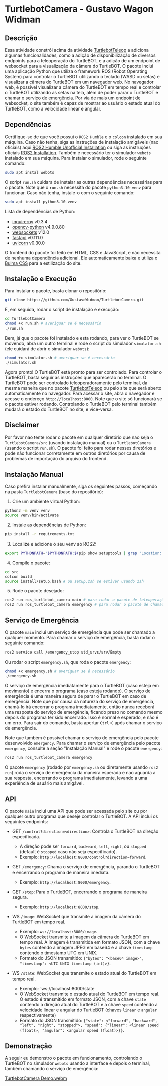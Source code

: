 # TurtlebotCamera - Gustavo Wagon Widman

## Descrição

Essa atividade constrói acima da atividade [TurtlebotTeleop](https://github.com/GustavoWidman/TurtlebotTeleop) a adiciona algumas funcionalidades, como a adição de disponibilização de diversos endpoints para a teleoperação do TurtleBOT, e a adição de um endpoint de websocket para a visualização da câmera do TurtleBOT. O pacote inclui uma aplicação Python que utiliza o framework ROS (Robot Operating System) para controlar o TurtleBOT utilizando o teclado (WASD ou setas) e visualizar a câmera do TurtleBOT em um navegador web. No navegador web, é possível visualizar a câmera do TurtleBOT em tempo real e controlar o TurtleBOT utilizando as setas na tela, além de poder parar o TurtleBOT e chamar o serviço de emergência. Por via de mais um endpoint de websocket, o site também é capaz de mostrar ao usuário o estado atual do TurtleBOT, como a velocidade linear e angular.

## Dependências

Certifique-se de que você possui o `ROS2 Humble` e o `colcon` instalado em sua máquina. Caso não tenha, siga as instruções de instalação amigáveis (nao oficiais) aqui [ROS2 Humble Unofficial Installation](https://rmnicola.github.io/m6-ec-encontros/E01/ros) ou siga as instruções oficiais [ROS2 Installation](https://docs.ros.org/en/humble/Installation.html). Também é necessário ter o simulador `webots` instalado em sua máquina. Para instalar o simulador, rode o seguinte comando:

```bash
sudo apt instal webots
```

O script `run.sh` cuidara de instalar as outras dependências necessárias para o pacote. Note que o `run.sh` necessita do pacote `python3.10-venv` para funcionar. Caso não tenha, instale-o com o seguinte comando:

```bash
sudo apt install python3.10-venv
```

Lista de dependências de Python:

- [inquirerpy](https://pypi.org/project/inquirerpy/) v0.3.4
- [opencv-python](https://pypi.org/project/opencv-python/) v4.9.0.80
- [websockets](https://pypi.org/project/websockets/) v12.0
- [fastapi](https://pypi.org/project/fastapi/) v0.111.0
- [uvicorn](https://pypi.org/project/uvicorn/) v0.30.0

O frontend do pacote foi feito em HTML, CSS e JavaScript, e não necessita de nenhuma dependência adicional. Ele automaticamente baixa e utiliza o [Bulma CSS](https://bulma.io/) para a estilização do site.

## Instalação e Execução

Para instalar o pacote, basta clonar o repositório:

```bash
git clone https://github.com/GustavoWidman/TurtlebotCamera.git
```

E, em seguida, rodar o script de instalação e execução:

```bash
cd TurtlebotCamera
chmod +x run.sh # averiguar se é necessário
./run.sh
```

Bem, já que o pacote foi instalado e esta rodando, para ver o TurtleBOT se movendo, abra um outro terminal e rode o script do simulador `simulator.sh` (ele cuidará de abrir o simulador `webots`):

```bash
chmod +x simulator.sh # averiguar se é necessário
./simulator.sh
```

Agora pronto! O TurtleBOT está pronto para ser controlado. Para controlar o TurtleBOT, basta seguir as instruções que aparecerão no terminal. O TurtleBOT pode ser controlado teleoperadoramente pelo terminal, da mesma maneira que no pacote [TurtlebotTeleop](https://github.com/GustavoWidman/TurtlebotTeleop) ou pelo site que será aberto automaticamente no navegador. Para acessar o site, abra o navegador e acesse o endereço `http://localhost:8000`. Note que o site só funcionará se o pacote estiver rodando. Controlando o TurtleBOT pelo terminal também mudará o estado do TurtleBOT no site, e vice-versa.

## Disclaimer

Por favor nao tente rodar o pacote em qualquer diretório que nao seja o `TurtlebotCamera/src` (usando instalação manual) ou o `TurtlebotCamera` (usando o script `run.sh`). O pacote foi feito para rodar nesses diretórios e pode não funcionar corretamente em outros diretórios por causa de problemas de importação do arquivo do frontend.

## Instalação Manual

Caso prefira instalar manualmente, siga os seguintes passos, começando na pasta `TurtlebotCamera` (base do repositório):

1. Crie um ambiente virtual Python:

```bash
python3 -m venv venv
source venv/bin/activate
```

2. Instale as dependências de Python:

```bash
pip install -r requirements.txt
```

3. Localize e adicione o seu venv ao ROS2:

```bash
export PYTHONPATH="$PYTHONPATH:$(pip show setuptools | grep "Location: " | awk '{print $2}')"
```

4. Compile o pacote:

```bash
cd src
colcon build
source install/setup.bash # ou setup.zsh se estiver usando zsh
```

5. Rode o pacote desejado:

```bash
ros2 run ros_turtlebot_camera main # para rodar o pacote de teleoperação
ros2 run ros_turtlebot_camera emergency # para rodar o pacote de chamada de emergência
```

## Serviço de Emergência

O pacote `main` inclui um serviço de emergência que pode ser chamado a qualquer momento. Para chamar o serviço de emergência, basta rodar o seguinte comando:

```bash
ros2 service call /emergency_stop std_srvs/srv/Empty
```

Ou rodar o script `emergency.sh`, que roda o pacote `emergency`:

```bash
chmod +x emergency.sh # averiguar se é necessário
./emergency.sh
```

O serviço de emergência imediatamente para o TurtleBOT (caso esteja em movimento) e encerra o programa (caso esteja rodando). O serviço de emergência é uma maneira segura de parar o TurtleBOT em caso de emergência. Note que por causa da natureza do serviço de emergência, chamá-lo irá encerrar o programa imediatamente, então nunca receberá uma resposta do serviço de emergência, ficando preso no comando mesmo depois do programa ter sido encerrado. Isso é normal e esperado, e não é um erro. Para sair do comando, basta apertar `Ctrl+C` após chamar o serviço de emergência.

Note que também é possível chamar o serviço de emergência pelo pacote desenvolvido `emergency`. Para chamar o serviço de emergência pelo pacote `emergency`, consulte a seção "Instalação Manual" e rode o pacote `emergency`:

```bash
ros2 run ros_turtlebot_camera emergency
```

O pacote `emergency` (rodado por `emergency.sh` ou diretamente usando `ros2 run`) roda o serviço de emergência da maneira esperada e nao aguarda a sua resposta, encerrando o programa imediatamente, levando a uma experiência de usuário mais amigável.

## API

O pacote `main` inclui uma API que pode ser acessada pelo site ou por qualquer outro programa que deseje controlar o TurtleBOT. A API inclui os seguintes endpoints:

- GET `/control?direction=<direction>`: Controla o TurtleBOT na direção especificada.
	- A direção pode ser `forward`, `backward`, `left`, `right`, ou `stopped` (default é `stopped` caso não seja especificado).
	- Exemplo: `http://localhost:8000/control?direction=forward`.

- GET `/emergency`: Chama o serviço de emergência, parando o TurtleBOT e encerrando o programa de maneira imediata.
	- Exemplo: `http://localhost:8000/emergency`.

- GET `/stop`: Para o TurtleBOT, encerrando o programa de maneira segura.
	- Exemplo: `http://localhost:8000/stop`.

- WS `/image`: WebSocket que transmite a imagem da câmera do TurtleBOT em tempo real.
	- Exemplo: `ws://localhost:8000/image`.
	- O WebSocket transmite a imagem da câmera do TurtleBOT em tempo real. A imagem é transmitida em formato JSON, com a chave `bytes` contendo a imagem JPEG em base64 e a chave `timestamp` contendo o timestamp UTC em UNIX.
	- Formato do JSON transmitido: `{"bytes": "<base64 image>", "timestamp": <UTC UNIX timestamp (int)>}`.

- WS `/state`: WebSocket que transmite o estado atual do TurtleBOT em tempo real.
	- Exemplo: `ws://localhost:8000/state
	- O WebSocket transmite o estado atual do TurtleBOT em tempo real. O estado é transmitido em formato JSON, com a chave `state` contendo a direção atual do TurtleBOT e a chave `speed` contendo a velocidade linear e angular do TurtleBOT (chaves `linear` e `angular` respectivamente)
	- Formato do JSON transmitido: `{"state": <"forward", "backward", "left", "right", "stopped">, "speed": {"linear": <linear speed (float)>, "angular": <angular speed (float)>}}`.

## Demonstração

A seguir eu demonstro o pacote em funcionamento, controlando o TurtleBOT no simulador `webots` usando a interface e depois o terminal, também chamando o serviço de emergência:

[TurtlebotCamera Demo.webm](https://github.com/GustavoWidman/TurtlebotCamera/assets/123963822/75451729-561e-4250-99a1-1573316de7f9)
